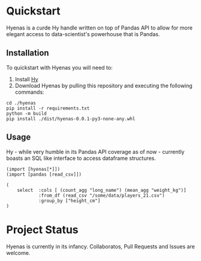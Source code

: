 # Quickstart

Hyenas is a curde Hy handle written on top of Pandas API to allow for more elegant access to data-scientist's powerhouse that is Pandas.

## Installation

To quickstart with Hyenas you will need to:

1. Install [Hy](https://docs.hylang.org/en/alpha/)
2. Download Hyenas by pulling this repository and executing the following commands:
```
cd ./hyenas
pip install -r requirements.txt
python -m build
pip install ./dist/hyenas-0.0.1-py3-none-any.whl
```
## Usage

Hy - while very humble in its Pandas API coverage as of now - currently boasts an SQL like interface to access dataframe structures.
```
(import [hyenas[*]])
(import [pandas [read_csv]])

(
    select  :cols [ (count_agg "long_name") (mean_agg "weight_kg")] 
            :from_df (read_csv "/some/data/players_21.csv") 
            :group_by ["height_cm"]
)
```

# Project Status
Hyenas is currently in its infancy. Collaboratos, Pull Requests and Issues are welcome.